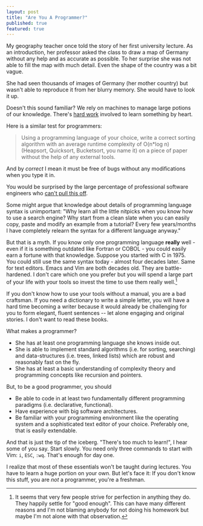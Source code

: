 ```yaml
---
layout: post
title: "Are You A Programmer?"
published: true
featured: true
---
```


My geography teacher once told the story of her first university lecture. 
As an introduction, her professor asked the class to draw 
a map of Germany without any help and as accurate as possible. To her surprise she was not
able to fill the map with much detail. Even the shape of the country was a bit vague.

She had seen thousands of images of Germany (her mother country) but
wasn't able to reproduce it from her blurry memory. She would have to look it up.

Doesn't this sound familiar? We rely on machines to manage large potions
of our knowledge. There's [hard work][On hard work] involved to learn something by heart.

Here is a similar test for programmers:

> Using a programming language of your choice, write a correct sorting
> algorithm with an average runtime complexity of O(n\*log n) (Heapsort,
> Quicksort, Bucketsort, you name it) on a piece of paper without the help of any
> external tools.

And by *correct* I mean it must be free of bugs without any modifications when you type it in.

You would be surprised by the large percentage of professional software
engineers who [can't pull this off][Atwood Programmers].

Some might argue that knowledge about details of programming language
syntax is unimportant: "Why learn all the little nitpicks when you know
how to use a search engine? Why start from a clean slate when you can easily
copy, paste and modify an example from a tutorial?
Every few years/months I have completely relearn the syntax for a different language anyway."

But that is a myth. If you know only
one programming language **really** well - even if it is something
outdated like Fortran or COBOL - you could easily earn a fortune with
that knowledge. Suppose you started with C in 1975. You could still
use the same syntax today - almost four decades later.
Same for text editors. Emacs and Vim are both decades
old. They are battle-hardened. I don't care which one you prefer but you
will spend a large part of your life with your tools so invest the time to use
them really well.[^1]

If you don't know how to use your tools without a manual, you are a bad craftsman.
If you need a dictionary to write a simple letter, you will have a hard
time becoming a writer because it would already be challenging for you to form elegant, fluent
sentences -- let alone engaging and original stories.
I don't want to read these books.

What makes a programmer?

* She has at least one programming language she knows inside out.
* She is able to implement standard algorithms (i.e. for sorting, searching)
  and data-structures (i.e. trees, linked lists) which are robust and
reasonably fast on the fly.
* She has at least a basic understanding of complexity theory and
  programming concepts like recursion and pointers.

But, to be a good programmer, you should

* Be able to code in at least two fundamentally different programming
  paradigms (i.e. declarative, functional).
* Have experience with big software architectures.
* Be familiar with your programming environment like the operating system and a sophisticated text editor of your choice. Preferably one, that is
  easily extendable.

And that is just the tip of the iceberg. 
"There's too much to learn!", I hear some of you say. 
Start slowly.
You need only three commands to start with Vim: `i`, `ESC`, `:wq`.
That's enough for day one. 

I realize that most of these essentials won't be taught during lectures.
You have to learn a huge portion on your own.
But let's face it: If you don't know this stuff, you are *not* a programmer, you're a freshman.

[On hard work]: http://www.matthias-endler.de/2011/On-hard-work/

[Atwood Programmers]: http://www.codinghorror.com/blog/2007/02/why-cant-programmers-program.html

[^1]: It seems that very few people strive for perfection in anything they do. They happily settle
for "good enough". This can have many different reasons and I'm not
blaming anybody for not doing his homework but maybe I'm not alone with
that observation.
